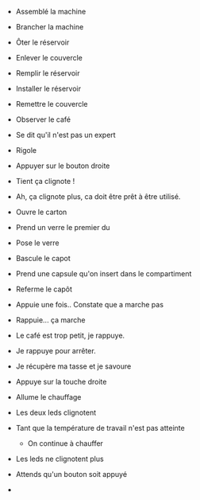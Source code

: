 - Assemblé la machine
- Brancher la machine
- Ôter le réservoir 
- Enlever le couvercle
- Remplir le réservoir
- Installer le réservoir
- Remettre le couvercle
- Observer le café
- Se dit qu'il n'est pas un expert
- Rigole
- Appuyer sur le bouton droite 
- Tient ça clignote !
- Ah, ça clignote plus, ca doit être prêt à être utilisé.
- Ouvre le carton
- Prend un verre le premier du
- Pose le verre 
- Bascule le capot
- Prend une capsule qu'on insert dans le compartiment
- Referme le capôt
- Appuie une fois.. Constate que a marche pas
- Rappuie... ça marche
- Le café est trop petit, je rappuye. 
- Je rappuye pour arrêter.
- Je récupère ma tasse et je savoure

- Appuye sur la touche droite
- Allume le chauffage
- Les deux leds clignotent
- Tant que la température de travail n'est pas atteinte
   - On continue à chauffer
- Les leds ne clignotent plus
- Attends qu'un bouton soit appuyé
-
   
